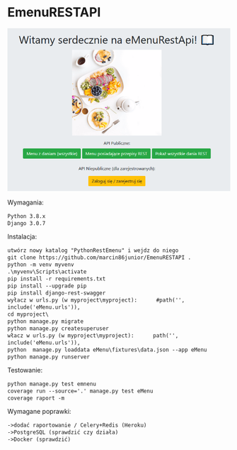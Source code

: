 EmenuRESTAPI 
===========

![alt text](https://github.com/marcin86junior/EmenuRESTAPI/blob/main/readme.PNG?raw=true)

Wymagania:

	Python 3.8.x
	Django 3.0.7

Instalacja:

	utwórz nowy katalog "PythonRestEmenu" i wejdz do niego
	git clone https://github.com/marcin86junior/EmenuRESTAPI .
	python -m venv myvenv
	.\myvenv\Scripts\activate
	pip install -r requirements.txt
	pip install --upgrade pip 
	pip install django-rest-swagger
	wyłacz w urls.py (w myproject\myproject):      #path('', include('eMenu.urls')),
	cd myproject\
	python manage.py migrate
	python manage.py createsuperuser
	włacz w urls.py (w myproject\myproject):      path('', include('eMenu.urls')),
	python  manage.py loaddata eMenu\fixtures\data.json --app eMenu
	python manage.py runserver 

Testowanie:

	python manage.py test emnenu
	coverage run --source='.' manage.py test eMenu
	coverage raport -m

Wymagane poprawki:

	->dodać raportowanie / Celery+Redis (Heroku)
	->PostgreSQL (sprawdzić czy działa)
	->Docker (sprawdzić)